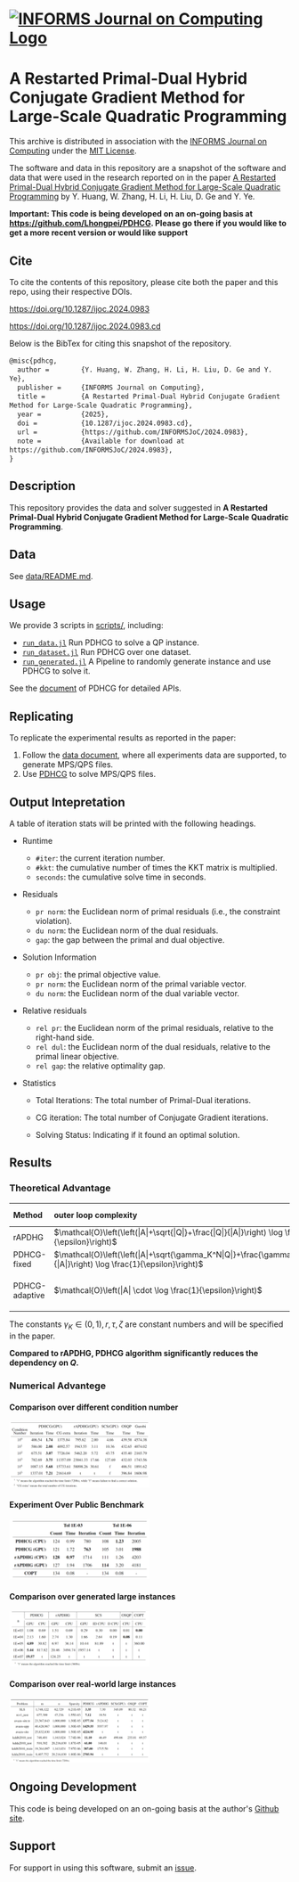 # [![INFORMS Journal on Computing Logo](https://INFORMSJoC.github.io/logos/INFORMS_Journal_on_Computing_Header.jpg)](https://pubsonline.informs.org/journal/ijoc)

# A Restarted Primal-Dual Hybrid Conjugate Gradient Method for Large-Scale Quadratic Programming

This archive is distributed in association with the [INFORMS Journal on
Computing](https://pubsonline.informs.org/journal/ijoc) under the [MIT License](LICENSE).

The software and data in this repository are a snapshot of the software and data
that were used in the research reported on in the paper 
[A Restarted Primal-Dual Hybrid Conjugate Gradient Method for Large-Scale Quadratic Programming](https://doi.org/10.1287/ijoc.2024.0983) by Y. Huang, W. Zhang, H. Li, H. Liu, D. Ge and Y. Ye. 


**Important: This code is being developed on an on-going basis at 
https://github.com/Lhongpei/PDHCG. Please go there if you would like to
get a more recent version or would like support**

## Cite

To cite the contents of this repository, please cite both the paper and this repo, using their respective DOIs.

https://doi.org/10.1287/ijoc.2024.0983

https://doi.org/10.1287/ijoc.2024.0983.cd

Below is the BibTex for citing this snapshot of the repository.

```
@misc{pdhcg,
  author =        {Y. Huang, W. Zhang, H. Li, H. Liu, D. Ge and Y. Ye},
  publisher =     {INFORMS Journal on Computing},
  title =         {A Restarted Primal-Dual Hybrid Conjugate Gradient Method for Large-Scale Quadratic Programming},
  year =          {2025},
  doi =           {10.1287/ijoc.2024.0983.cd},
  url =           {https://github.com/INFORMSJoC/2024.0983},
  note =          {Available for download at https://github.com/INFORMSJoC/2024.0983},
}  
```

## Description

This repository provides the data and solver suggested in **A Restarted Primal-Dual Hybrid Conjugate Gradient Method for Large-Scale Quadratic Programming**.

## Data
See [data/README.md](data/README.md).

## Usage
We provide 3 scripts in [scripts/](scripts/), including:
- [`run_data.jl`](scripts/run_dataset.jl) Run PDHCG to solve a QP instance.
- [`run_dataset.jl`](scripts/run_dataset.jl) Run PDHCG over one dataset.
- [`run_generated.jl`](scripts/run_generated.jl) A Pipeline to randomly generate instance and use PDHCG to solve it. 

See the [document](src/README.md) of PDHCG for detailed APIs.

## Replicating
To replicate the experimental results as reported in the paper:
1. Follow the [data document](data/README.md), where all experiments data are supported, to generate MPS/QPS files.
2. Use [PDHCG](src/README.md) to solve MPS/QPS files.

## Output Intepretation

A table of iteration stats will be printed with the following headings.

- Runtime

  - `#iter`: the current iteration number.
  - `#kkt`: the cumulative number of times the KKT matrix is multiplied.
  - `seconds`: the cumulative solve time in seconds.

- Residuals

  - `pr norm`: the Euclidean norm of primal residuals (i.e., the constraint violation).
  - `du norm`: the Euclidean norm of the dual residuals.
  - `gap`: the gap between the primal and dual objective.

- Solution Information

  - `pr obj`: the primal objective value.
  - `pr norm`: the Euclidean norm of the primal variable vector.
  - `du norm`: the Euclidean norm of the dual variable vector.

- Relative residuals

  - `rel pr`: the Euclidean norm of the primal residuals, relative to the right-hand side.
  - `rel dul`: the Euclidean norm of the dual residuals, relative to the primal linear objective.
  - `rel gap`: the relative optimality gap.
  

- Statistics
  - Total Iterations: The total number of Primal-Dual iterations.

  - CG  iteration: The total number of Conjugate Gradient iterations.

  - Solving Status: Indicating if it found an optimal solution.


## Results

### Theoretical Advantage

| Method | outer loop complexity | extra CG steps |
| :--- | :--- | :--- |
| rAPDHG | $\mathcal{O}\left(\left(\|A\|+\sqrt{\|Q\|}+\frac{\|Q\|}{\|A\|}\right) \log \frac{1}{\epsilon}\right)$ | - |
| PDHCG-fixed | $\mathcal{O}\left(\left(\|A\|+\sqrt{\gamma_K^N\|Q\|}+\frac{\gamma_K^N\|Q\|}{\|A\|}\right) \log \frac{1}{\epsilon}\right)$ | $N$ |
| PDHCG-adaptive | $\mathcal{O}\left(\|A\| \cdot \log \frac{1}{\epsilon}\right)$ | $\log_{r} \frac{\zeta}{2(1+\tau\|A\|)(1+\tau\|Q\|)}$ |

The constants $\gamma_K \in (0, 1), r, \tau, \zeta$ are constant numbers and will be specified in the paper.

**Compared to rAPDHG, PDHCG algorithm significantly reduces the dependency on $Q$.**

### Numerical Advantege
#### Comparison over different condition number

<img src="results/condition.png" width="50%" />

#### Experiment Over Public Benchmark
<img src="results/MM.png" width="50%" />

#### Comparison over generated large instances
<img src="results/randomqp.png" width="50%" />

#### Comparison over real-world large instances
<img src="results/real_large.png" width="50%" />



## Ongoing Development

This code is being developed on an on-going basis at the author's
[Github site](https://github.com/Lhongpei/PDHCG).

## Support

For support in using this software, submit an
[issue](https://github.com/Lhongpei/PDHCG/issues/new).
